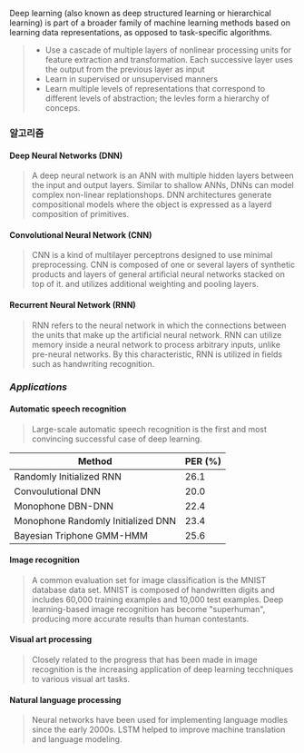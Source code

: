 
 
 Deep learning (also known as deep structured learning or hierarchical learning) is part of a broader family of machine learning methods based on learning data representations, as opposed to task-specific algorithms.
 
 > - Use a cascade of multiple layers of nonlinear processing units for feature extraction and transformation. Each successive layer uses the output from the previous layer as input
 > - Learn in supervised or unsupervised manners
 > - Learn multiple levels of representations that correspond to different levels of abstraction; the levles form a hierarchy of conceps.
 
 ### 알고리즘
 
 ####  Deep Neural Networks (DNN)
 > A deep neural network is an ANN with multiple hidden layers between the input and output layers. Similar to shallow ANNs, DNNs can model complex non-linear replationshops. DNN architectures generate compositional models where the object is expressed as a layerd composition of primitives.
 
 ####  Convolutional Neural Network (CNN)
 > CNN is a kind of multilayer perceptrons designed to use minimal preprocessing. CNN is composed of one or several layers of synthetic products and layers of general artificial neural networks stacked on top of it. and utilizes additional weighting and pooling layers.
 
 ####  Recurrent Neural Network (RNN)
 > RNN refers to the neural network in which the connections between the units that make up the artificial neural network. RNN can utilize memory inside a neural network to process arbitrary inputs, unlike pre-neural networks. By this characteristic, RNN is utilized in fields such as handwriting recognition.
 
 ### _Applications_
 
 ####  Automatic speech recognition
 > Large-scale automatic speech recognition is the first and most convincing successful case of deep learning.
 
 Method | PER (%)
 --- | ---
 Randomly Initialized RNN | 26.1
 Convoulutional DNN | 20.0
 Monophone DBN-DNN | 22.4
 Monophone Randomly Initialized DNN | 23.4
 Bayesian Triphone GMM-HMM | 25.6
 
 ####  Image recognition
 > A common evaluation set for image classification is the MNIST database data set. MNIST is composed of handwritten digits and includes 60,000 training examples and 10,000 test examples.
 > Deep learning-based image recognition has become "superhuman", producing more accurate results than human contestants.
 
 ####  Visual art processing
 > Closely related to the progress that has been made in image recognition is the increasing application of deep learning tecchniques to various visual art tasks.
 
 ####  Natural language processing
 > Neural networks have been used for implementing language modles since the early 2000s. LSTM helped to improve machine translation and language modeling.
